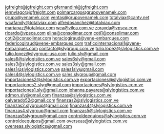 jgfreight@jgfreight.com
gfernandini@jgfreight.com
jennylago@jgfreight.com
polmarcargo@grupovenamek.com
grupo@venamek.com
ventas@grupovenamek.com
totalviax@cantv.net
wcafamily@totalviax.com
alfredosanchez@totalviax.com
mariapaz@totalviax.com
wca@vilca.com.ve
zorayda@vpsca.com
ricardo@vpsca.com
elina@consolimar.com
coti1@consolimar.com
coti2@consolimar.com
horaciogiraud@vene-embarques.com
federicogiraud@vene-embarques.com
traficointernacional1@vene-embarques.com
contacto@slygroup.com.ve
tulio.lopez@slylogistics.com.ve
tulio.lopez@slygroup-usa.com
tulio.sly@gmail.com
sales6@slylogistics.com.ve
sales6sly@gmail.com
sales3@slylogistics.com.ve
sales3sly@gmail.com
sales1@slylogistics.com.ve
sales1sly@gmail.com
sales4@slylogistics.com.ve
sales.slygroup@gmail.com
importaciones2@slylogistics.com.ve
exportaciones@slylogistics.com.ve
importaciones2.slyg@gmail.com
importaciones@slylogistics.com.ve
importaciones1.sly@gmail.com
johanna.payares@slylogistics.com.ve
admon.sly@gmail.com
finanzas@slylogistics.com.ve
oalvarado52@gmail.com
finanzas2@slylogistics.com.ve
finanzas2.slygroup@gmail.com
finanzas4@slylogistics.com.ve
finanzas4.slygroup@gmail.com
finanzas5@slylogistics.com.ve
finanzas5slygroup@gmail.com
controldeequipos@slylogistics.com.ve
controldeequipos@gmail.com
overseas@slylogistics.com.ve
overseas.slylogistics@gmail.com
